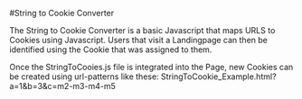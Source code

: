 #String to Cookie Converter

The String to Cookie Converter is a basic Javascript that maps URLS to Cookies using Javascript.
Users that visit a Landingpage can then be identified using the Cookie that was assigned to them.

Once the StringToCooies.js file is integrated into the Page, new Cookies can be created using url-patterns like these:
StringToCookie_Example.html?a=1&b=3&c=m2-m3-m4-m5
 

 